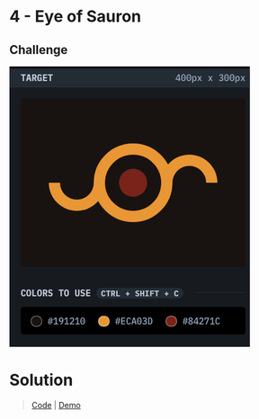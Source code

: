 # 4 - Eye of Sauron

## Challenge

![Eye of Sauron](./eye-of-sauron.png)

# Solution

> [Code](https://github.com/npranto/cssbattle/tree/main/battle-1/eye-of-sauron/index.html) |
> [Demo](https://cssbattle.pages.dev/battle-1/eye-of-sauron/)
